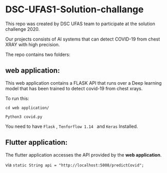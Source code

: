 # DSC-UFAS1-Solution-challange
This repo was created by DSC UFAS team to participate at the solution challenge 2020. 

Our projects consists of AI systems that can detect COVID-19 from chest XRAY with high precision. 

The repo contains two folders: 

## web application:
This web application contains a FLASK API that runs over a Deep learning model that has been trained to detect covid-19 from chest xrays. 


To run this: 
```
cd web application/

Python3 covid.py 
```
You need to have ```Flask``` , ```Tenforflow 1.14 ``` and ```Keras``` Installed. 

## Flutter application:
The flutter application accesses the API provided by the **web application**.

via ``` static String api = "http://localhost:5008/predictCovid";   ``` 


